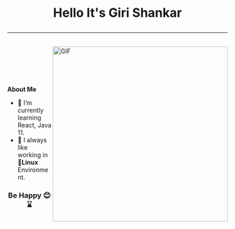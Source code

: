 # <p align="center" >Hello It's **Giri Shankar**  </p>


---

</br>

<img align ="right" alt="GIF" width="400" src="https://media.giphy.com/media/Vbn7PUTxaB6dVnVa2h/giphy.gif" />

</br>

## &nbsp; &nbsp; &nbsp; 

**About Me**

- 🌱 I’m currently learning React, Java 11.
- 👯 I always like working in 🐧️**Linux** Environment.
### <p align="center">**Be Happy** 😊️ ⌛</p>


